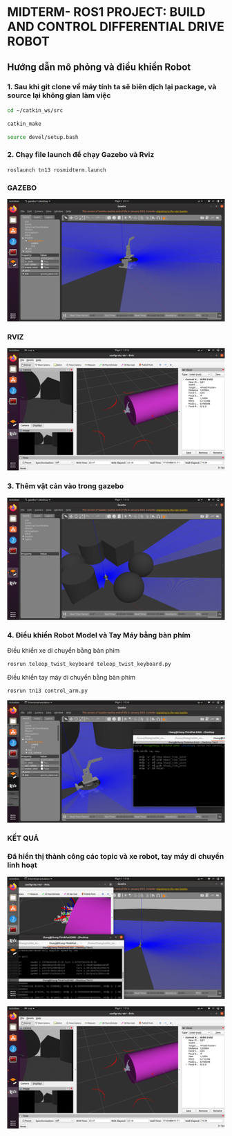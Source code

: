 # MIDTERM- ROS1 PROJECT: BUILD AND CONTROL DIFFERENTIAL DRIVE ROBOT 

## Hướng dẫn mô phỏng và điều khiển Robot
### 1. Sau khi git clone về máy tính ta sẽ biên dịch lại package, và source lại không gian làm việc

```bash
cd ~/catkin_ws/src
```

```bash
catkin_make
```
```bash
source devel/setup.bash
```
### 2. Chạy file launch để chạy Gazebo và Rviz

```bash
roslaunch tn13 rosmidterm.launch
```


### GAZEBO
![gazebo](https://raw.githubusercontent.com/thangbnsh/rosmidterm/9e3c17dba61e0b1e119516485661065a6e830d86/launch/gazebo.png)

### RVIZ
![Rviz](https://raw.githubusercontent.com/thangbnsh/rosmidterm/9e3c17dba61e0b1e119516485661065a6e830d86/launch/rviz.png)

### 3. Thêm vật cản vào trong gazebo
![Screenshot from 2025-03-31 12-37-38](https://raw.githubusercontent.com/thangbnsh/rosmidterm/9e3c17dba61e0b1e119516485661065a6e830d86/launch/themvatcan.png)


### 4. Điểu khiển Robot Model và Tay Máy bằng bàn phím


Điều khiển xe di chuyển bằng bàn phím
```bash
rosrun teleop_twist_keyboard teleop_twist_keyboard.py
```


Điều khiển tay máy di chuyển bằng bàn phím
```bash
rosrun tn13 control_arm.py
```
![Screenshot from 2025-03-31 12-40-21](https://raw.githubusercontent.com/thangbnsh/rosmidterm/9e3c17dba61e0b1e119516485661065a6e830d86/launch/taymay.png)

### KẾT QUẢ 
### Đã hiển thị thành công các topic và xe robot, tay máy di chuyển linh hoạt
![Screenshot from 2025-03-31 17-51-00](https://raw.githubusercontent.com/thangbnsh/rosmidterm/9e3c17dba61e0b1e119516485661065a6e830d86/launch/ketqua1.png)

![Screenshot from 2025-03-31 17-50-38](https://raw.githubusercontent.com/thangbnsh/rosmidterm/9e3c17dba61e0b1e119516485661065a6e830d86/launch/ketqua2.png)




